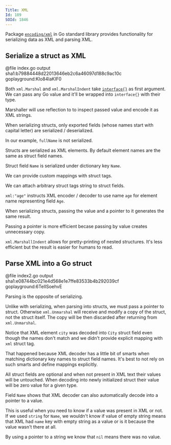 ```yaml
---
Title: XML
Id: 189
SOId: 1846
---
```

Package [`encoding/xml`](https://godoc.org/encoding/xml) in Go standard library provides functionality for serializing data as XML and parsing XML.

## Serialize a struct as XML

@file index.go output sha1:b79884448d22013646eb2c6a46097d188c9ac10c goplayground:Klo84laKIF0

Both `xml.Marshal` and `xml.MarshalIndent` take [`interface{}`](94) as first argument. We can pass any Go value and it'll be wrapped into `interface{}` with their type.

Marshaller will use reflection to to inspect passed value and encode it as XML strings.

When serializing structs, only exported fields (whose names start with capital letter) are serialized / deserialized.

In our example, `fullName` is not serialized.

Structs are serialized as XML elements. By default element names are the same as struct field names.

Struct field `Name` is serialized under dictionary key `Name`.

We can provide custom mappings with struct tags.

We can attach arbitrary struct tags string to struct fields.

`xml:"age"` instructs XML encoder / decoder to use name `age` for element name representing field `Age`.

When serializing structs, passing the value and a pointer to it generates the same result.

Passing a pointer is more efficient becase passing by value creates unnecessary copy.

`xml.MarshallIndent` allows for pretty-printing of nested structures. It's less efficient but the result is easier for humans to read.

## Parse XML into a Go struct

@file index2.go output sha1:e08744bc021e4d568e1e7ffe83533b4b292039cf goplayground:6TeIISoehvE

Parsing is the opposite of serializing.

Unlike with serializing, when parsing into structs, we must pass a pointer to struct. Otherwise `xml.Unmarshal` will receive and modify a copy of the struct, not the struct itself. The copy will be then discarded after returning from `xml.Unmarshal`.

Notice that XML element `city` was decoded into `City` struct field even though the names don't match and we didn't provide explicit mapping with `xml` struct tag.

That happened because XML decoder has a little bit of smarts when matching dictionary key names to struct field names. It's best to not rely on such smarts and define mappings explicitly.

All struct fields are optional and when not present in XML text their values will be untouched. When decoding into newly initialized struct their value will be zero value for a given type.

Field `Name` shows that XML decoder can also automatically decode into a pointer to a value.

This is useful when you need to know if a value was present in XML or not. If we used `string` for `Name`, we wouldn't know if value of empty string means that XML had `name` key with empty string as a value or is it because the value wasn't there at all.

By using a pointer to a string we know that `nil` means there was no value.
